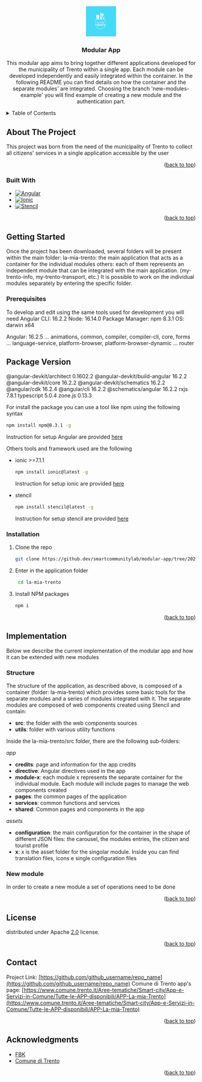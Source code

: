 <a name="readme-top"></a>
<br />

<div align="center">
  <a href="https://github.dev/smartcommunitylab/modular-app/tree/2023-new-version">
    <img src="la-mia-trento/resources/icon.png" alt="Logo" width="80" height="80">
  </a>

<h3 align="center">Modular App</h3>

<p align="center">
    This modular app aims to bring together different applications developed for the municipality of Trento within a single app. Each module can be developed independently and easily integrated within the container. In the following README you can find details on how the container and the separate modules' are integrated. Choosing the branch 'new-modules-example' you will find example of creating a new module and the authentication part.
    <br />
</div>

<!-- TABLE OF CONTENTS -->

<details>
  <summary>Table of Contents</summary>
  <ol>
    <li>
      <a href="#about-the-project">About The Project</a>
      <ul>
        <li><a href="#built-with">Built With</a></li>
      </ul>
    </li>
    <li>
      <a href="#getting-started">Getting Started</a>
      <ul>
        <li><a href="#prerequisites">Prerequisites</a></li>
        <li><a href="#installation">Installation</a></li>
      </ul>
    </li>
    <li><a href="#implementation">Implementation</a>
    <ul>
        <li><a href="#structure">Structure of the project</a></li>
        <li><a href="#newmodule">Create a new module</a></li>
      </ul>
    </li>
    <li><a href="#license">License</a></li>
    <li><a href="#contact">Contact</a></li>
    <li><a href="#acknowledgments">Acknowledgments</a></li>
  </ol>
</details>

<!-- ABOUT THE PROJECT -->

## About The Project

This project was born from the need of the municipality of Trento to collect all citizens' services in a single application accessible by the user

<p align="right">(<a href="#readme-top">back to top</a>)</p>

### Built With

* [![Angular][Angular.io]][Angular-url]
* [![Ionic][Ionic.com]][Ionic-url]
* [![Stencil][Stencil.com]][Stencil-url]

<p align="right">(<a href="#readme-top">back to top</a>)</p>

<!-- GETTING STARTED -->

## Getting Started

Once the project has been downloaded, several folders will be present within the main folder:
la-mia-trento: the main application that acts as a container for the individual modules
others: each of them represents an independent module that can be integrated with the main application. (my-trento-info, my-trento-transport, etc.)
It is possible to work on the individual modules separately by entering the specific folder.

### Prerequisites

To develop and edit using the same tools used for development you will need
Angular CLI: 16.2.2
Node: 16.14.0
Package Manager: npm 8.3.1
OS: darwin x64

Angular: 16.2.5
... animations, common, compiler, compiler-cli, core, forms
... language-service, platform-browser, platform-browser-dynamic
... router

Package                         Version
---------------------------------------

@angular-devkit/architect       0.1602.2
@angular-devkit/build-angular   16.2.2
@angular-devkit/core            16.2.2
@angular-devkit/schematics      16.2.2
@angular/cdk                    16.2.4
@angular/cli                    16.2.2
@schematics/angular             16.2.2
rxjs                            7.8.1
typescript                      5.0.4
zone.js                         0.13.3

For install the package you can use a tool like npm using the following syntax

```sh
npm install npm@8.3.1 -g
```

Instruction for setup Angular are provided [here](https://angular.io/guide/setup-local)

Others tools and framework used are the following

* ionic >=7.1.1

  ```sh
  npm install ionic@latest -g
  ```

  Instruction for setup ionic are provided [here](https://ionicframework.com/docs/intro/cli)
* stencil

  ```sh
  npm install stencil@latest -g
  ```

  Instruction for setup stencil are provided [here](https://stenciljs.com/docs/getting-started)

### Installation

1. Clone the repo
   ```sh
   git clone https://github.dev/smartcommunitylab/modular-app/tree/2023-new-version
   ```
2. Enter in the application folder
   ```sh
    cd la-mia-trento
   ```
3. Install NPM packages
   ```sh
   npm i
   ```

<p align="right">(<a href="#readme-top">back to top</a>)</p>
<!-- IMPLEMENTING YOUR OWN MODULE -->

## Implementation

Below we describe the current implementation of the modular app and how it can be extended with new modules

### Structure

The structure of the application, as described above, is composed of a container (folder: la-mia-trento) which provides some basic tools for the separate modules and a series of modules integrated with it.
The separate modules are composed of web components created using Stencil and contain:

* **src**: the folder with the web components sources
* **utils**: folder with various utility functions

Inside the la-mia-trento/src folder, there are the following sub-folders:

*app*

* **credits**: page and information for the app credits
* **directive**: Angular directives used in the app
* **module-x**: each module x represents the separate container for the individual module. Each module will include pages to manage the web components created
* **pages**: the common pages of the application
* **services**: common functions and services
* **shared**: Common pages and components in the app

*assets*

* **configuration**: the main configuration for the container in the shape of different JSON files: the carousel, the modules entries, the citizen and tourist profile
* **x**: x is the asset folder for the singolar module. Inside you can find translation files, icons e single configuration files

### New module

In order to create a new module a set of operations need to be done

<p align="right">(<a href="#readme-top">back to top</a>)</p>

<!-- LICENSE -->

## License

distributed under Apache [2.0](https://www.apache.org/licenses/LICENSE-2.0) license.

<p align="right">(<a href="#readme-top">back to top</a>)</p>

<!-- CONTACT -->

## Contact

Project Link: [https://github.com/github_username/repo_name](https://github.com/github_username/repo_name)
Comune di Trento app's page: [https://www.comune.trento.it/Aree-tematiche/Smart-city/App-e-Servizi-in-Comune/Tutte-le-APP-disponibili/APP-La-mia-Trento](https://www.comune.trento.it/Aree-tematiche/Smart-city/App-e-Servizi-in-Comune/Tutte-le-APP-disponibili/APP-La-mia-Trento)

<p align="right">(<a href="#readme-top">back to top</a>)</p>

<!-- ACKNOWLEDGMENTS -->

## Acknowledgments

* [FBK](https://www.fbk.eu/)
* [Comune di Trento](https://www.comune.trento.it/)

<p align="right">(<a href="#readme-top">back to top</a>)</p>

<!-- MARKDOWN LINKS & IMAGES -->

[Angular.io]: https://img.shields.io/badge/Angular-DD0031?style=for-the-badge&logo=angular&logoColor=white
[Angular-url]: https://angular.io/
[Ionic.com]: https://img.shields.io/badge/ionic-0769AD?style=for-the-badge&logo=ionic&logoColor=white
[Ionic-url]: https://ionic.com
[Stencil.com]: https://img.shields.io/badge/stencil-0769AD?style=for-the-badge&logo=stencil&logoColor=white
[stencil-url]: https://stencil.com

